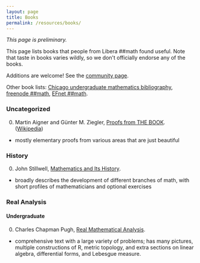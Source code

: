 ```yaml
---
layout: page
title: Books
permalink: /resources/books/
---
```


*This page is preliminary.*

This page lists books that people from Libera ##math found useful.
Note that taste in books varies wildly, so we don't officially endorse any of the books.

Additions are welcome! See the [community page](/community/#contributing).

Other book lists: [Chicago undergraduate mathematics bibliography](https://www.ocf.berkeley.edu/~abhishek/chicmath.htm), [freenode ##math](https://freenode-math.fandom.com/wiki/Book_List), [EFnet ##math](https://www.efnet-math.org/w/Book_Recommendations).

### Uncategorized
0. Martin Aigner and Günter M. Ziegler, [Proofs from THE BOOK](https://www.springer.com/gp/book/9783642008566). ([Wikipedia](https://en.wikipedia.org/wiki/Proofs_from_THE_BOOK))
  - mostly elementary proofs from various areas that are just beautiful

### History
0. John Stillwell, [Mathematics and Its History](https://www.springer.com/gp/book/9781441960528).
  - broadly describes the development of different branches of math, with short profiles of mathematicians and optional exercises

### Real Analysis
#### Undergraduate
0. Charles Chapman Pugh, [Real Mathematical Analysis](https://www.springer.com/gp/book/9783319177700).
  - comprehensive text with a large variety of problems; has many pictures, multiple constructions of R, metric topology, and extra sections on linear algebra, differential forms, and Lebesgue measure.
